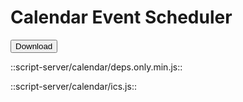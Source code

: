 # Calendar Event Scheduler


<script>
poc2go.cal = ics();
poc2go.cal.addEvent('Task #1 Order LCA-345', 'Fix broken thing!', 'Walterboro', '09/03/2020 10:00', '09/03/2020 11:00');

function uuidv4() {
  return ([1e7]+-1e3+-4e3+-8e3+-1e11).replace(/[018]/g, c =>
    (c ^ crypto.getRandomValues(new Uint8Array(1))[0] & 15 >> c / 4).toString(16)
  );
}

console.log(uuidv4());
</script>

<button type="button" onclick="javascript:poc2go.cal.download('order-LCA-345')">Download</button>


::script-server/calendar/deps.only.min.js::

::script-server/calendar/ics.js::
